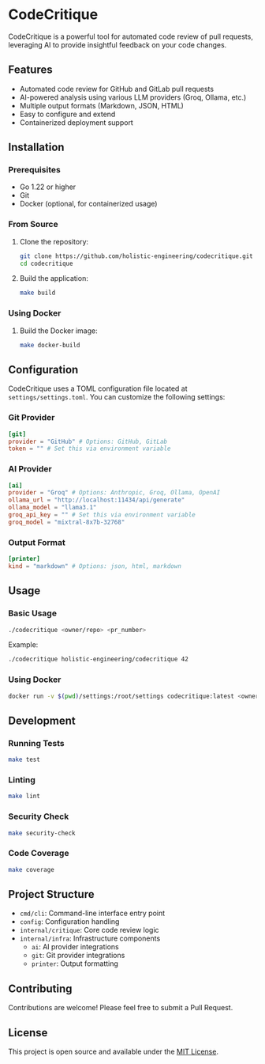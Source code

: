 # CodeCritique

CodeCritique is a powerful tool for automated code review of pull requests, leveraging AI to provide insightful feedback on your code changes.

## Features

- Automated code review for GitHub and GitLab pull requests
- AI-powered analysis using various LLM providers (Groq, Ollama, etc.)
- Multiple output formats (Markdown, JSON, HTML)
- Easy to configure and extend
- Containerized deployment support

## Installation

### Prerequisites

- Go 1.22 or higher
- Git
- Docker (optional, for containerized usage)

### From Source

1. Clone the repository:
   ```bash
   git clone https://github.com/holistic-engineering/codecritique.git
   cd codecritique
   ```

2. Build the application:
   ```bash
   make build
   ```

### Using Docker

1. Build the Docker image:
   ```bash
   make docker-build
   ```

## Configuration

CodeCritique uses a TOML configuration file located at `settings/settings.toml`. You can customize the following settings:

### Git Provider

```toml
[git]
provider = "GitHub" # Options: GitHub, GitLab
token = "" # Set this via environment variable
```

### AI Provider

```toml
[ai]
provider = "Groq" # Options: Anthropic, Groq, Ollama, OpenAI
ollama_url = "http://localhost:11434/api/generate"
ollama_model = "llama3.1"
groq_api_key = "" # Set this via environment variable
groq_model = "mixtral-8x7b-32768"
```

### Output Format

```toml
[printer]
kind = "markdown" # Options: json, html, markdown
```

## Usage

### Basic Usage

```bash
./codecritique <owner/repo> <pr_number>
```

Example:
```bash
./codecritique holistic-engineering/codecritique 42
```

### Using Docker

```bash
docker run -v $(pwd)/settings:/root/settings codecritique:latest <owner/repo> <pr_number>
```

## Development

### Running Tests

```bash
make test
```

### Linting

```bash
make lint
```

### Security Check

```bash
make security-check
```

### Code Coverage

```bash
make coverage
```

## Project Structure

- `cmd/cli`: Command-line interface entry point
- `config`: Configuration handling
- `internal/critique`: Core code review logic
- `internal/infra`: Infrastructure components
  - `ai`: AI provider integrations
  - `git`: Git provider integrations
  - `printer`: Output formatting

## Contributing

Contributions are welcome! Please feel free to submit a Pull Request.

## License

This project is open source and available under the [MIT License](LICENSE).
